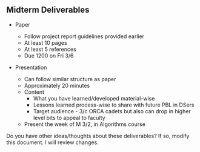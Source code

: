 ## Midterm Deliverables
* Paper
  * Follow project report guidelines provided earlier
  * At least 10 pages
  * At least 5 references
  * Due 1200 on Fri 3/6

* Presentation
  * Can follow similar structure as paper
  * Approximately 20 minutes
  * Content
    * What you have learned/developed material-wise
    * Lessons learned process-wise to share with future PBL in DSers
    * Target audience - 3/c ORCA cadets but also can drop in higher level bits to appeal to faculty
  * Present the week of M 3/2, in Algorithms course
 
 Do you have other ideas/thoughts about these deliverables?  If so, modify this document. I will review changes.

